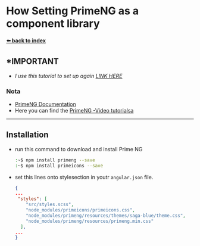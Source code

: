# How Setting PrimeNG as a component library

**[⬅️ back to index](./00_index.md)**

## \*IMPORTANT

- _I use this tutorial to set up again_ [_*LINK HERE*_](https://www.digitalocean.com/community/tutorials/angular-primeng)

### Nota

- [PrimeNG Documentation](https://primefaces.org/primeng/showcase/#/setup)
- Here you can find the [PrimeNG -Video tutorialsa](https://www.youtube.com/channel/UCTgmp69aBOlLnPEqlUyetWw/videos)

---

## Installation

- run this command to download and install Prime NG

  ```bash
  :~$ npm install primeng --save
  :~$ npm install primeicons --save
  ```

- set this lines onto stylesection in youtr `angular.json` file.

  ```JSON
  {
  ...
   "styles": [
      "src/styles.scss",
      "node_modules/primeicons/primeicons.css",
      "node_modules/primeng/resources/themes/saga-blue/theme.css",
      "node_modules/primeng/resources/primeng.min.css"
    ],
  ...
  }
  ```
